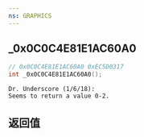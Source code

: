 ```yaml
---
ns: GRAPHICS
---
```

## _0x0C0C4E81E1AC60A0

```c
// 0x0C0C4E81E1AC60A0 0xEC5D0317
int _0x0C0C4E81E1AC60A0();
```

```
Dr. Underscore (1/6/18):  
Seems to return a value 0-2.  
```

## 返回值
